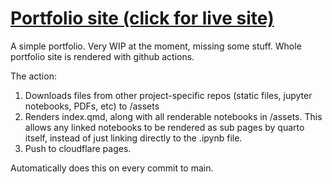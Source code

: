 # [Portfolio site (click for live site)](https://portfolio.lizgood.win)

A simple portfolio. Very WIP at the moment, missing some stuff. Whole portfolio site is rendered with github actions. 

The action: 

1. Downloads files from other project-specific repos (static files, jupyter notebooks, PDFs, etc) to /assets
2. Renders index.qmd, along with all renderable notebooks in /assets. This allows any linked notebooks to be rendered as sub pages by quarto itself, instead of just linking directly to the .ipynb file. 
3. Push to cloudflare pages.

Automatically does this on every commit to main.

